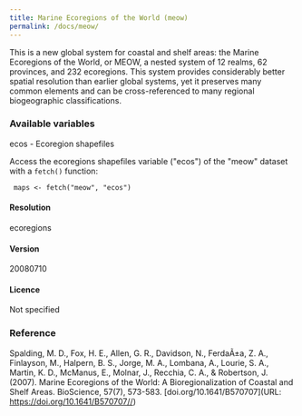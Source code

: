 ```yaml
---
title: Marine Ecoregions of the World (meow)
permalink: /docs/meow/
---
```

This is a new global system for coastal and shelf areas: the Marine Ecoregions of the World, or MEOW, a nested system of 12 realms, 62 provinces, and 232 ecoregions. This system provides considerably better spatial resolution than earlier global systems, yet it preserves many common elements and can be cross-referenced to many regional biogeographic classifications. 



### Available variables 

ecos - Ecoregion shapefiles

Access the ecoregions shapefiles variable ("ecos") of the "meow" dataset with a `fetch()` function:

```{r}
 maps <- fetch("meow", "ecos")

```

#### Resolution 

ecoregions

#### Version

20080710

#### Licence


Not specified


### Reference

Spalding, M. D., Fox, H. E., Allen, G. R., Davidson, N., FerdaÃ±a, Z. A., Finlayson, M., Halpern, B. S., Jorge, M. A., Lombana, A., Lourie, S. A., Martin, K. D., McManus, E., Molnar, J., Recchia, C. A., & Robertson, J. (2007). Marine Ecoregions of the World: A Bioregionalization of Coastal and Shelf Areas. BioScience, 57(7), 573-583. [doi.org/10.1641/B570707](URL: https://doi.org/10.1641/B570707//)


